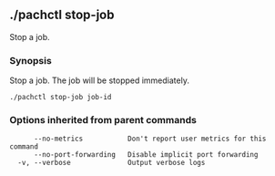 ## ./pachctl stop-job

Stop a job.

### Synopsis


Stop a job.  The job will be stopped immediately.

```
./pachctl stop-job job-id
```

### Options inherited from parent commands

```
      --no-metrics           Don't report user metrics for this command
      --no-port-forwarding   Disable implicit port forwarding
  -v, --verbose              Output verbose logs
```


